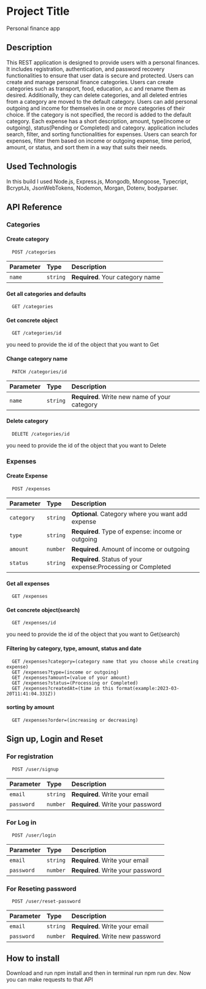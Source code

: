 # Project Title

Personal finance app

## Description

This REST application is designed to provide users with a personal finances. It includes registration, authentication, and password recovery functionalities to ensure that user data is secure and protected.
Users can create and manage personal finance categories. Users can create categories such as transport, food, education, a.c and rename them as desired. Additionally, they can delete categories, and all deleted entries from a category are moved to the default category.
Users can add personal outgoing and income for themselves in one or more categories of their choice. If the category is not specified, the record is added to the default category. Each expense has a short description, amount, type(income or outgoing), status(Pending or Completed) and category.
application includes search, filter, and sorting functionalities for expenses. Users can search for expenses, filter them based on income or outgoing expense, time period, amount, or status, and sort them in a way that suits their needs.

## Used Technologis

In this build I used Node.js, Express.js, Mongodb, Mongoose, Typecript, BcryptJs, JsonWebTokens, Nodemon, Morgan, Dotenv, bodyparser.

## API Reference

### Categories

#### Create category

```http
  POST /categories
```

| Parameter | Type     | Description                      |
| :-------- | :------- | :------------------------------- |
| `name`    | `string` | **Required**. Your category name |

#### Get all categories and defaults

```http
  GET /categories
```

#### Get concrete object

```http
  GET /categories/id
```

you need to provide the id of the object that you want to Get

#### Change category name

```http
  PATCH /categories/id
```

| Parameter | Type     | Description                                   |
| :-------- | :------- | :-------------------------------------------- |
| `name`    | `string` | **Required**. Write new name of your category |

#### Delete category

```http
  DELETE /categories/id
```

you need to provide the id of the object that you want to Delete

### Expenses

#### Create Expense

```http
  POST /expenses
```

| Parameter  | Type     | Description                                                  |
| :--------- | :------- | :----------------------------------------------------------- |
| `category` | `string` | **Optional**. Category where you want add expense            |
| `type`     | `string` | **Required**. Type of expense: income or outgoing            |
| `amount`   | `number` | **Required**. Amount of income or outgoing                   |
| `status`   | `string` | **Required**. Status of your expense:Processing or Completed |

#### Get all expenses

```http
  GET /expenses
```

#### Get concrete object(search)

```http
  GET /expenses/id
```

you need to provide the id of the object that you want to Get(search)

#### Filtering by category, type, amount, status and date

```http
  GET /expenses?category=(category name that you choose while creating expense)
  GET /expenses?type=(income or outgoing)
  GET /expenses?amount=(value of your amount)
  GET /expenses?status=(Processing or Completed)
  GET /expenses?createdAt=(time in this format(example:2023-03-20T11:41:04.331Z))
```

#### sorting by amount

```http
  GET /expenses?order=(increasing or decreasing)

```

## Sign up, Login and Reset

### For registration

```http
  POST /user/signup
```

| Parameter  | Type     | Description                       |
| :--------- | :------- | :-------------------------------- |
| `email`    | `string` | **Required**. Write your email    |
| `password` | `number` | **Required**. Write your password |

### For Log in

```http
  POST /user/login
```

| Parameter  | Type     | Description                       |
| :--------- | :------- | :-------------------------------- |
| `email`    | `string` | **Required**. Write your email    |
| `password` | `number` | **Required**. Write your password |

### For Reseting password

```http
  POST /user/reset-password
```

| Parameter  | Type     | Description                      |
| :--------- | :------- | :------------------------------- |
| `email`    | `string` | **Required**. Write your email   |
| `password` | `number` | **Required**. Write new password |

## How to install

Download and run npm install and then in terminal run npm run dev. Now you can make requests to that API
